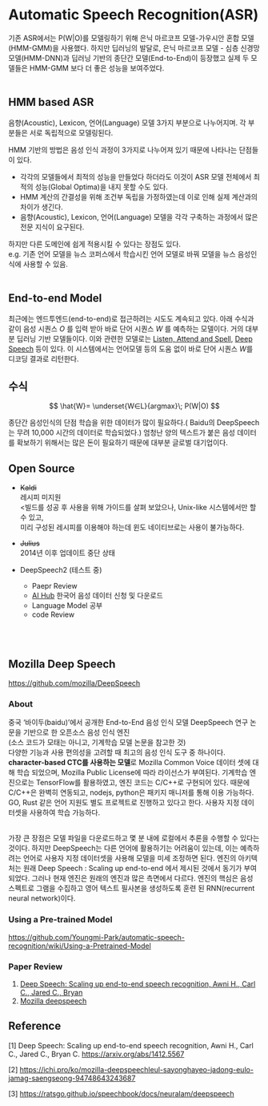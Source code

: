 # Automatic Speech Recognition(ASR)

기존 ASR에서는 P(W|O)를 모델링하기 위해 은닉 마르코프 모델-가우시안 혼합 모델(HMM-GMM)을 사용했다. 
하지만 딥러닝의 발달로, 은닉 마르코프 모델 - 심층 신경망 모델(HMM-DNN)과 딥러닝 기반의 종단간 모델(End-to-End)이 등장했고 
실제 두 모델들은 HMM-GMM 보다 더 좋은 성능을 보여주었다.
<br><br>
## HMM based ASR
음향(Acoustic), Lexicon, 언어(Language) 모델 3가지 부분으로 나누어지며. 각 부분들은 서로 독립적으로 모델링된다.


HMM 기반의 방법은 음성 인식 과정이 3가지로 나누어져 있기 때문에 나타나는 단점들이 있다. 
* 각각의 모델들에서 최적의 성능을 만들었다 하더라도 이것이 ASR 모델 전체에서 최적의 성능(Global Optima)을 내지 못할 수도 있다.
* HMM 계산의 간결성을 위해 조건부 독립을 가정하였는데 이로 인해 실제 계산과의 차이가 생긴다.
* 음향(Acoustic), Lexicon, 언어(Language) 모델을 각각 구축하는 과정에서 많은 전문 지식이 요구된다.

하지만 다른 도메인에 쉽게 적용시킬 수 있다는 장점도 있다. <br>
e.g. 기존 언어 모델을 뉴스 코퍼스에서 학습시킨 언어 모델로 바꿔 모델을 뉴스 음성인식에 사용할 수 있음.
<br><br>

## End-to-end Model

최근에는 엔드투엔드(end-to-end)로 접근하려는 시도도 계속되고 있다. 아래 수식과 같이 음성 시퀀스 *O* 를 입력 받아 바로 단어 시퀀스 *W* 를 예측하는 모델이다. 거의 대부분 딥러닝 기반 모델들이다. 이와 관련한 모델로는 [Listen, Attend and Spell](https://ratsgo.github.io/speechbook/docs/neuralam/las), [Deep Speech](https://ratsgo.github.io/speechbook/docs/neuralam/deepspeech) 등이 있다. 이 시스템에서는 언어모델 등의 도움 없이 바로 단어 시퀀스 *W*를 디코딩 결과로 리턴한다.


## **수식**

$$
\hat{W}= \underset{W∈L}{argmax}\; P(W|O)
$$

<bold> 종단간 음성인식의 단점 </bold>
학습을 위한 데이터가 많이 필요하다.( Baidu의 DeepSpeech는 무려 10,000 시간의 데이터로 학습되었다.) 엄청난 양의 텍스트가 붙은 음성 데이터를 확보하기 위해서는 많은 돈이 필요하기 때문에 대부분 글로벌 대기업이다.




## Open Source
* ~~Kaldi~~<br>
레시피 미지원<br>
<빌드를 성공 후 사용을 위해 가이드를 살펴 보았으나, Unix-like 시스템에서만 할 수 있고,<br>
미리 구성된 레시피를 이용해야 하는데 윈도 네이티브로는 사용이 불가능하다.

* ~~Julius~~<br>
2014년 이후 업데이트 중단 상태

* DeepSpeech2  (테스트 중)
  + Paepr Review
  + [AI Hub](http://www.aihub.or.kr/aidata/105) 한국어 음성 데이터 신청 및 다운로드
  + Language Model 공부
  + code Review 
  
  

<br><br>
## Mozilla Deep Speech
https://github.com/mozilla/DeepSpeech

### About
중국 ‘바이두(baidu)’에서 공개한 End-to-End 음성 인식 모델 DeepSpeech 연구 논문을 기반으로 한 오픈소스 음성 인식 엔진 <br>
(소스 코드가 모태는 아니고, 기계학습 모델 논문을 참고한 것) <br>
다양한 기능과 사용 편의성을 고려할 때 최고의 음성 인식 도구 중 하나이다. **character-based CTC를 사용하는 모델**로 Mozilla Common Voice 데이터 셋에 대해 학습 되었으며, Mozilla Public License에 따라 라이선스가 부여된다. 기계학습 엔진으로는 TensorFlow를 활용하였고, 엔진 코드는 C/C++로 구현되어 있다. 때문에 C/C++은 완벽히 연동되고, nodejs, python은 패키지 매니저를 통해 이용 가능하다. GO, Rust 같은 언어 지원도 별도 프로젝트로 진행하고 있다고 한다. 사용자 지정 데이터셋을 사용하여 학습 가능하다. 

<br>
가장 큰 장점은 모델 파일을 다운로드하고 몇 분 내에 로컬에서 추론을 수행할 수 있다는 것이다.
하지만 DeepSpeech는 다른 언어에 활용하기는 어려움이 있는데, 이는 예측하려는 언어로 사용자 지정 데이터셋을 사용해 모델을 미세 조정하면 된다.
엔진의 아키텍처는 원래 Deep Speech : Scaling up end-to-end 에서 제시된 것에서 동기가 부여되었다. 그러나 현재 엔진은 원래의 엔진과 많은 측면에서 다르다. 엔진의 핵심은 음성 스펙트로 그램을 수집하고 영어 텍스트 필사본을 생성하도록 훈련 된 RNN(recurrent neural network)이다.<br>


### Using a Pre-trained Model
https://github.com/Youngmi-Park/automatic-speech-recognition/wiki/Using-a-Pretrained-Model

### Paper Review
1. [Deep Speech: Scaling up end-to-end speech recognition, Awni H., Carl C., Jared C., Bryan](https://github.com/Youngmi-Park/automatic-speech-recognition/edit/main/paper%20review.md)
2. [Mozilla deepspeech](https://github.com/Youngmi-Park/automatic-speech-recognition/blob/main/mozilla-deepspeech.md)

## Reference

[1] Deep Speech: Scaling up end-to-end speech recognition, Awni H., Carl C., Jared C., Bryan C.
https://arxiv.org/abs/1412.5567

[2] https://ichi.pro/ko/mozilla-deepspeechleul-sayonghayeo-jadong-eulo-jamag-saengseong-94748643243687

[3] https://ratsgo.github.io/speechbook/docs/neuralam/deepspeech
